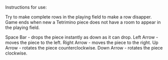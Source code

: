 Instructions for use:

Try to make complete rows in the playing field to make a row disapper.
Game ends when new a Tetrimino piece does not have a room to appear in the playing field.

Space Bar - drops the piece instantly as down as it can drop.
Left Arrow - moves the piece to the left.
Right Arrow - moves the piece to the right.
Up Arrow - rotates the piece counterclockwise.
Down Arrow - rotates the piece clockwise.